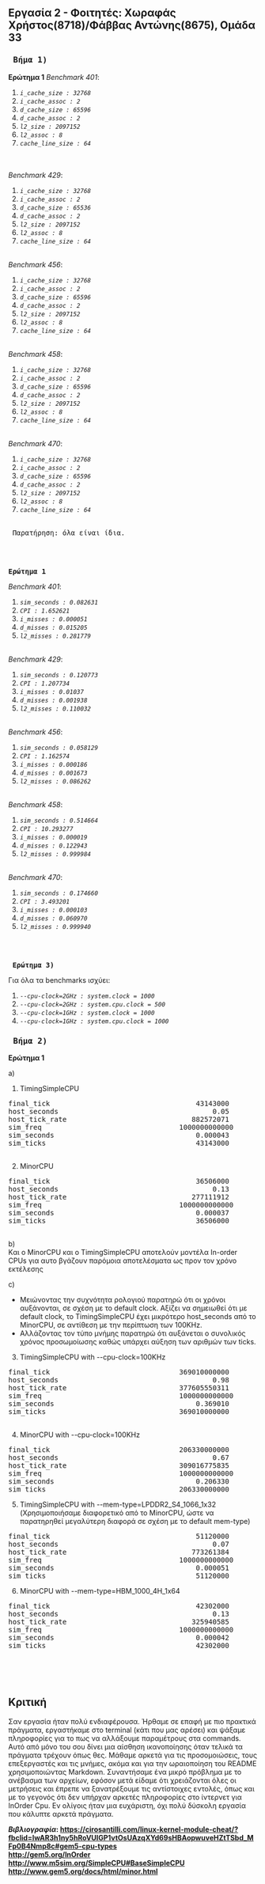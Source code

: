 ## Εργασία 2 - Φοιτητές: Χωραφάς Χρήστος(8718)/Φάββας Αντώνης(8675), Ομάδα 33

### <pre><b> Βήμα 1)</b>  
<b>Ερώτημα 1</b></pre>
_Benchmark 401_:  
  1. _`i_cache_size : 32768`_  
  2. _`i_cache_assoc : 2`_  
  3. _`d_cache_size : 65596`_  
  4. _`d_cache_assoc : 2`_  
  5. _`l2_size : 2097152`_    
  6. _`l2_assoc : 8`_    
  7. _`cache_line_size : 64`_  
    <br><br>
    
_Benchmark 429_:  
  1. _`i_cache_size : 32768`_  
  2. _`i_cache_assoc : 2`_  
  3. _`d_cache_size : 65536`_  
  4. _`d_cache_assoc : 2`_  
  5. _`l2_size : 2097152`_    
  6. _`l2_assoc : 8`_    
  7. _`cache_line_size : 64`_  
    <br>
    
_Benchmark 456_:  
  1. _`i_cache_size : 32768`_  
  2. _`i_cache_assoc : 2`_  
  3. _`d_cache_size : 65596`_  
  4. _`d_cache_assoc : 2`_  
  5. _`l2_size : 2097152`_    
  6. _`l2_assoc : 8`_    
  7. _`cache_line_size : 64`_  
    <br>
    
_Benchmark 458_:  
  1. _`i_cache_size : 32768`_  
  2. _`i_cache_assoc : 2`_  
  3. _`d_cache_size : 65596`_  
  4. _`d_cache_assoc : 2`_  
  5. _`l2_size : 2097152`_    
  6. _`l2_assoc : 8`_    
  7. _`cache_line_size : 64`_  
    <br>
    
_Benchmark 470_:  
  1. _`i_cache_size : 32768`_  
  2. _`i_cache_assoc : 2`_  
  3. _`d_cache_size : 65596`_  
  4. _`d_cache_assoc : 2`_  
  5. _`l2_size : 2097152`_    
  6. _`l2_assoc : 8`_    
  7. _`cache_line_size : 64`_  
    <br>
 <pre> Παρατήρηση: όλα είναι ίδια.</pre>
 <br><br>
    
<pre><b>Ερώτημα 1</b></pre>  
_Benchmark 401_:  
  1. _`sim_seconds : 0.082631`_  
  2. _`CPI : 1.652621`_  
  3. _`i_misses : 0.000051`_  
  4. _`d_misses : 0.015205`_  
  5. _`l2_misses : 0.281779`_    
    <br>
    
_Benchmark 429_:  
  1. _`sim_seconds : 0.120773`_  
  2. _`CPI : 1.207734`_  
  3. _`i_misses : 0.01037`_  
  4. _`d_misses : 0.001938`_  
  5. _`l2_misses : 0.110032`_    
    <br>
    
_Benchmark 456_:  
  1. _`sim_seconds : 0.058129`_  
  2. _`CPI : 1.162574`_  
  3. _`i_misses : 0.000186`_  
  4. _`d_misses : 0.001673`_  
  5. _`l2_misses : 0.086262`_    
    <br>
    
_Benchmark 458_:  
  1. _`sim_seconds : 0.514664`_  
  2. _`CPI : 10.293277`_  
  3. _`i_misses : 0.000019`_  
  4. _`d_misses : 0.122943`_  
  5. _`l2_misses : 0.999984`_    
    <br>
    
_Benchmark 470_:  
  1. _`sim_seconds : 0.174660`_  
  2. _`CPI : 3.493201`_  
  3. _`i_misses : 0.000103`_  
  4. _`d_misses : 0.060970`_  
  5. _`l2_misses : 0.999940`_  
    
   <br><br>
<pre><b> Ερώτημα 3)</b></pre>  

Για όλα τα benchmarks ισχύει:  
  1. _`--cpu-clock=2GHz : system.clock = 1000`_  
  2. _`--cpu-clock=2GHz : system.cpu.clock = 500`_ 
  3. _`--cpu-clock=1GHz : system.clock = 1000`_  
  4. _`--cpu-clock=1GHz : system.cpu.clock = 1000`_
     
     
### <pre><b> Βήμα 2)</b>  
<b>Ερώτημα 1</b></pre>
     
   a) 
   1. TimingSimpleCPU  
   <pre>
final_tick                                   43143000                       # Number of ticks from beginning of simulation (restored from checkpoints and never reset)  
host_seconds                                     0.05                       # Real time elapsed on the host  
host_tick_rate                              882572071                       # Simulator tick rate (ticks/s)  
sim_freq                                 1000000000000                      # Frequency of simulated ticks  
sim_seconds                                  0.000043                       # Number of seconds simulated  
sim_ticks                                    43143000                       # Number of ticks simulated  
   </pre>
   2. MinorCPU  
   <pre>
final_tick                                   36506000                       # Number of ticks from beginning of simulation (restored from checkpoints and never reset)
host_seconds                                     0.13                       # Real time elapsed on the host
host_tick_rate                              277111912                       # Simulator tick rate (ticks/s)
sim_freq                                 1000000000000                      # Frequency of simulated ticks
sim_seconds                                  0.000037                       # Number of seconds simulated
sim_ticks                                    36506000                       # Number of ticks simulated
   </pre>
   
  b)  
  Kαι ο MinorCPU και ο TimingSimpleCPU αποτελούν μοντέλα In-order CPUs για αυτο βγάζουν παρόμοια αποτελέσματα ως προν τον χρόνο εκτέλεσης
  
  c)  
  
  * Μειώνοντας την συχνότητα ρολογιού παρατηρώ ότι οι χρόνοι αυξάνονται, σε σχέση με το default clock. Αξίζει να σημειωθεί ότι με default clock, το TimingSimpleCPU έχει μικρότερο host_seconds από το MinorCPU, σε αντίθεση με την περίπτωση των 100KHz.  
  * Αλλάζοντας τον τύπο μνήμης παρατηρώ ότι αυξάνεται ο συνολικός χρόνος προσωμοίωσης καθώς υπάρχει αύξηση των αριθμών των ticks.  
  3. TimingSimpleCPU with --cpu-clock=100KHz  
  <pre>
final_tick                               369010000000                       # Number of ticks from beginning of simulation (restored from checkpoints and never reset)
host_seconds                                     0.98                       # Real time elapsed on the host
host_tick_rate                           377605550311                       # Simulator tick rate (ticks/s)
sim_freq                                 1000000000000                      # Frequency of simulated ticks
sim_seconds                                  0.369010                       # Number of seconds simulated
sim_ticks                                369010000000                       # Number of ticks simulated
  </pre>
  
  4. MinorCPU with --cpu-clock=100KHz  
  <pre>
final_tick                               206330000000                       # Number of ticks from beginning of simulation (restored from checkpoints and never reset)
host_seconds                                     0.67                       # Real time elapsed on the host
host_tick_rate                           309016775835                       # Simulator tick rate (ticks/s)
sim_freq                                 1000000000000                      # Frequency of simulated ticks
sim_seconds                                  0.206330                       # Number of seconds simulated
sim_ticks                                206330000000                       # Number of ticks simulated
</pre> 

5. TimingSimpleCPU with --mem-type=LPDDR2_S4_1066_1x32 (Χρησιμοποιήσαμε διαφορετικό από το MinorCPU, ώστε να παρατηρηθεί μεγαλύτερη διαφορά σε σχέση με το default mem-type)
<pre>
final_tick                                   51120000                       # Number of ticks from beginning of simulation (restored from checkpoints and never reset)
host_seconds                                     0.07                       # Real time elapsed on the host
host_tick_rate                              773261384                       # Simulator tick rate (ticks/s)
sim_freq                                 1000000000000                      # Frequency of simulated ticks
sim_seconds                                  0.000051                       # Number of seconds simulated
sim_ticks                                    51120000                       # Number of ticks simulated
</pre>  

6. MinorCPU with --mem-type=HBM_1000_4H_1x64
<pre>
final_tick                                   42302000                       # Number of ticks from beginning of simulation (restored from checkpoints and never reset)
host_seconds                                     0.13                       # Real time elapsed on the host
host_tick_rate                              325940585                       # Simulator tick rate (ticks/s)
sim_freq                                 1000000000000                      # Frequency of simulated ticks
sim_seconds                                  0.000042                       # Number of seconds simulated
sim_ticks                                    42302000                       # Number of ticks simulated
</pre>
<br><br><br>
## Κριτική
Σαν εργασία ήταν πολύ ενδιαφέρουσα. Ήρθαμε σε επαφή με πιο πρακτικά πράγματα, εργαστήκαμε στο terminal (κάτι που μας αρέσει) και ψάξαμε πληροφορίες για το πως να αλλάξουμε παραμέτρους στα commands. Αυτό από μόνο του σου δίνει μια αίσθηση ικανοποίησης όταν τελικά τα πράγματα τρέχουν όπως θες. Μάθαμε αρκετά για τις προσομοιώσεις, τους επεξεργαστές και τις μνήμες, ακόμα και για την ωραιοποίηση του README χρησιμοποιώντας Markdown. Συναντήσαμε ένα μικρό πρόβλημα με το ανέβασμα των αρχείων, εφόσον μετά είδαμε ότι χρειάζονται όλες οι μετρήσεις και έπρεπε να ξανατρέξουμε τις αντίστοιχες εντολές, όπως και με το γεγονός ότι δεν υπήρχαν αρκετές πληροφορίες στο ίντερνετ για InOrder Cpu. Εν ολίγοις ήταν μια ευχάριστη, όχι πολύ δύσκολη εργασία που κάλυπτε αρκετά πράγματα.

      
<b>_Βιβλιογραφία_<b>:  https://cirosantilli.com/linux-kernel-module-cheat/?fbclid=IwAR3h1ny5hRoVUIGP1vtOsUAzqXYd69sHBAopwuveHZtTSbd_MFp0B4Nmp8c#gem5-cpu-types  
http://gem5.org/InOrder  
http://www.m5sim.org/SimpleCPU#BaseSimpleCPU  
http://www.gem5.org/docs/html/minor.html
